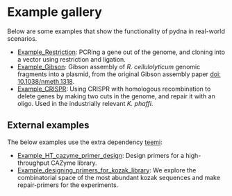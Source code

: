 # Example gallery

Below are some examples that show the functionality of pydna in real-world scenarios.

* [Example_Restriction](./markdown_notebooks/Example_Restriction.md): PCRing a gene out of the genome, and cloning into a vector using restriction and ligation.
* [Example_Gibson](./markdown_notebooks/Example_Gibson.md): Gibson assembly of _R. cellulolyticum_ genomic fragments into a plasmid, from the original Gibson assembly paper [doi: 10.1038/nmeth.1318](https://www.nature.com/articles/nmeth.1318).
* [Example_CRISPR](./markdown_notebooks/Example_CRISPR.md): Using CRISPR with homologous recombination to delete genes by making two cuts in the genome, and repair it with an oligo. Used in the industrially relevant _K. phaffi_.

## External examples

The below examples use the extra dependency [teemi](https://github.com/hiyama341/teemi):

* [Example_HT_cazyme_primer_design](https://github.com/hiyama341/cazyme_primer_design/blob/main/notebooks/00-cazyme_primer_design.ipynb): Design primers for a high-throughput CAZyme library.
* [Example_designing_primers_for_kozak_library](https://github.com/hiyama341/teemi/blob/main/colab_notebooks/09_2_BUILD_Combinatorial_library.ipynb): We explore the combinatorial space of the most abundant kozak sequences and make repair-primers for the experiments.

